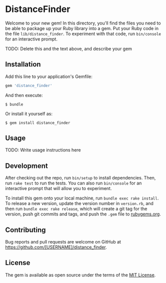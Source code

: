 # DistanceFinder

Welcome to your new gem! In this directory, you'll find the files you need to be able to package up your Ruby library into a gem. Put your Ruby code in the file `lib/distance_finder`. To experiment with that code, run `bin/console` for an interactive prompt.

TODO: Delete this and the text above, and describe your gem

## Installation

Add this line to your application's Gemfile:

```ruby
gem 'distance_finder'
```

And then execute:

    $ bundle

Or install it yourself as:

    $ gem install distance_finder

## Usage

TODO: Write usage instructions here

## Development

After checking out the repo, run `bin/setup` to install dependencies. Then, run `rake test` to run the tests. You can also run `bin/console` for an interactive prompt that will allow you to experiment.

To install this gem onto your local machine, run `bundle exec rake install`. To release a new version, update the version number in `version.rb`, and then run `bundle exec rake release`, which will create a git tag for the version, push git commits and tags, and push the `.gem` file to [rubygems.org](https://rubygems.org).

## Contributing

Bug reports and pull requests are welcome on GitHub at https://github.com/[USERNAME]/distance_finder.


## License

The gem is available as open source under the terms of the [MIT License](http://opensource.org/licenses/MIT).

